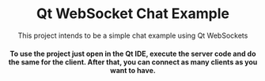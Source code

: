 <h1 align="center">Qt WebSocket Chat Example</h1>
<p align="center">This project intends to be a simple chat example using Qt WebSockets</p>

<h4 align="center">To use the project just open in the Qt IDE, execute the server code and do the same for the client. After that, you can connect as many clients as you want to have.</h4>